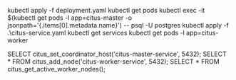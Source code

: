 kubectl apply -f deployment.yaml
kubectl get pods
kubectl exec -it $(kubectl get pods -l app=citus-master -o jsonpath='{.items[0].metadata.name}') -- psql -U postgres
kubectl apply -f .\citus-service.yaml
kubectl get services
kubectl get pods -l app=citus-worker

SELECT citus_set_coordinator_host('citus-master-service', 5432);
SELECT * FROM citus_add_node('citus-worker-service', 5432);
SELECT * FROM citus_get_active_worker_nodes();

